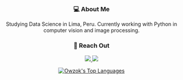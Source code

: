 <div align="center">

### 💻 About Me
Studying Data Science in Lima, Peru. Currently working with Python in computer vision and image processing.

### 📨 Reach Out

<a href="https://martpb.me/" target="_blank"><img src="https://img.shields.io/badge/website-000?style=for-the-badge&logo=About.me&logoColor=white" /> <a href="https://www.linkedin.com/in/martin-perez-bonany-329859224/" target="_blank"><img src="https://img.shields.io/badge/LinkedIn-0077B5?style=for-the-badge&logo=linkedin&logoColor=white" /> 
  
![Owzok's Top Languages](https://github-readme-stats.vercel.app/api/top-langs/?username=Owzok&theme=tokyonight&show_icons=true&hide_border=true&layout=compact)
</div>
